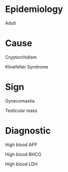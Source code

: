 # Epidemiology

Adult

# Cause

Cryptorchidism

Klinefelter Syndrome

# Sign

Gynecomastia

Testicular mass

# Diagnostic

High blood AFP

High blood BHCG

High blood LDH
